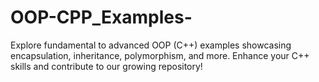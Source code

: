 # OOP-CPP_Examples-
Explore fundamental to advanced OOP (C++) examples showcasing encapsulation, inheritance, polymorphism, and more. Enhance your C++ skills and contribute to our growing repository!
